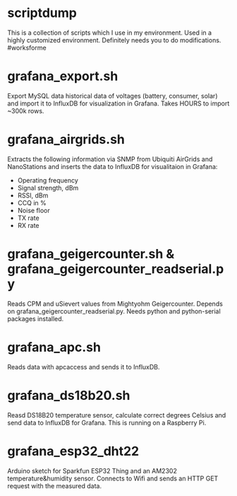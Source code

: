 # scriptdump
This is a collection of scripts which I use in my environment. Used in a highly customized environment. Definitely needs you to do modifications. #worksforme

# grafana_export.sh
Export MySQL data historical data of voltages (battery, consumer, solar) and import it to InfluxDB for visualization in Grafana. Takes HOURS to import ~300k rows.

# grafana_airgrids.sh
Extracts the following information via SNMP from Ubiquiti AirGrids and NanoStations and inserts the data to InfluxDB for visualitaion in Grafana:
- Operating frequency
- Signal strength, dBm
- RSSI, dBm
- CCQ in %
- Noise floor
- TX rate
- RX rate

# grafana_geigercounter.sh & grafana_geigercounter_readserial.py
Reads CPM and uSievert values from Mightyohm Geigercounter. Depends on grafana_geigercounter_readserial.py.
Needs python and python-serial packages installed.

# grafana_apc.sh
Reads data with apcaccess and sends it to InfluxDB.

# grafana_ds18b20.sh
Reasd DS18B20 temperature sensor, calculate correct degrees Celsius and send data to InfluxDB for Grafana. This is running on a Raspberry Pi.

# grafana_esp32_dht22
Arduino sketch for Sparkfun ESP32 Thing and an AM2302 temperature&humidity sensor. Connects to Wifi and sends an HTTP GET request with the measured data.